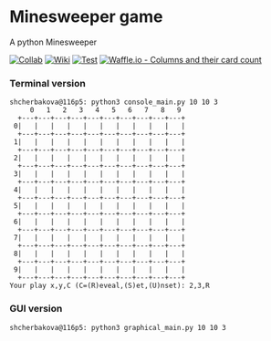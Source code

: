 # Minesweeper game 
A python Minesweeper

[![Collab](https://img.shields.io/badge/%E2%99%A5-collaborator-ff0068.svg)](https://github.com/MajorPetrov)
[![Wiki](https://img.shields.io/badge/wiki-minesweeper-c40050.svg)](https://en.wikipedia.org/wiki/Minesweeper_(video_game))
[![Test](https://img.shields.io/badge/test-code%20climate-890038.svg)](https://codeclimate.com/github/akinariobi/minesweeper)
[![Waffle.io - Columns and their card count](https://badge.waffle.io/akinariobi/minesweeper.svg?columns=all)](https://waffle.io/akinariobi/minesweeper)

### Terminal version

```
shcherbakova@116p5: python3 console_main.py 10 10 3
     0   1   2   3   4   5   6   7   8   9
  +---+---+---+---+---+---+---+---+---+---+
 0|   |   |   |   |   |   |   |   |   |   |
  +---+---+---+---+---+---+---+---+---+---+
 1|   |   |   |   |   |   |   |   |   |   |
  +---+---+---+---+---+---+---+---+---+---+
 2|   |   |   |   |   |   |   |   |   |   |
  +---+---+---+---+---+---+---+---+---+---+
 3|   |   |   |   |   |   |   |   |   |   |
  +---+---+---+---+---+---+---+---+---+---+
 4|   |   |   |   |   |   |   |   |   |   |
  +---+---+---+---+---+---+---+---+---+---+
 5|   |   |   |   |   |   |   |   |   |   |
  +---+---+---+---+---+---+---+---+---+---+
 6|   |   |   |   |   |   |   |   |   |   |
  +---+---+---+---+---+---+---+---+---+---+
 7|   |   |   |   |   |   |   |   |   |   |
  +---+---+---+---+---+---+---+---+---+---+
 8|   |   |   |   |   |   |   |   |   |   |
  +---+---+---+---+---+---+---+---+---+---+
 9|   |   |   |   |   |   |   |   |   |   |
  +---+---+---+---+---+---+---+---+---+---+
Your play x,y,C (C=(R)eveal,(S)et,(U)nset): 2,3,R
```

### GUI version

```
shcherbakova@116p5: python3 graphical_main.py 10 10 3
```


